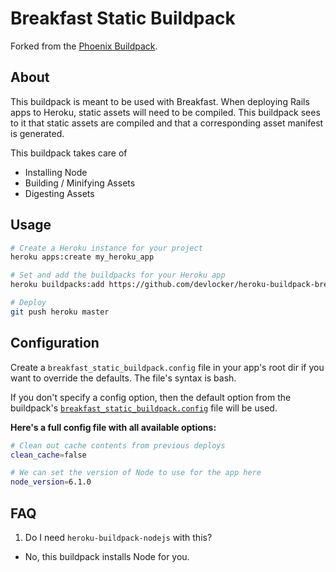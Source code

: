 # Breakfast Static Buildpack

Forked from the [Phoenix Buildpack](https://github.com/gjaldon/heroku-buildpack-phoenix-static).


## About

This buildpack is meant to be used with Breakfast. When deploying Rails apps to
Heroku, static assets will need to be compiled. This buildpack sees to it that
static assets are compiled and that a corresponding asset manifest is generated.

This buildpack takes care of

* Installing Node
* Building / Minifying Assets
* Digesting Assets

## Usage

```bash
# Create a Heroku instance for your project
heroku apps:create my_heroku_app

# Set and add the buildpacks for your Heroku app
heroku buildpacks:add https://github.com/devlocker/heroku-buildpack-breakfast

# Deploy
git push heroku master
```

## Configuration

Create a `breakfast_static_buildpack.config` file in your app's root dir if you
want to override the defaults. The file's syntax is bash.

If you don't specify a config option, then the default option from the
buildpack's [`breakfast_static_buildpack.config`](https://github.com/devlocker/heroku-buildpack-breakfast/blob/master/breakfast_static_buildpack.config)
file will be used.


__Here's a full config file with all available options:__

```bash
# Clean out cache contents from previous deploys
clean_cache=false

# We can set the version of Node to use for the app here
node_version=6.1.0
```

## FAQ

1. Do I need `heroku-buildpack-nodejs` with this?
  - No, this buildpack installs Node for you.
